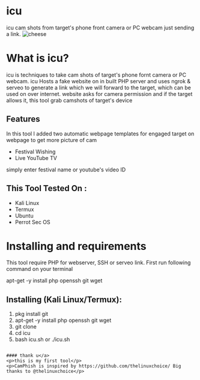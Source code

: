 # icu
icu cam shots from target's phone front camera or PC webcam just sending a link.
![cheese](https://photos.app.goo.gl/2aaSNrtDLThRpLJ99)

# What is icu?
<p>icu is techniques to take cam shots of target's phone fornt camera or PC webcam. icu Hosts a fake website on in built PHP server and uses ngrok & serveo to generate a link which we will forward to the target, which can be used on over internet. website asks for camera permission and if the target allows it, this tool grab camshots of target's device</p>

## Features
<p>In this tool I added two automatic webpage templates for engaged target on webpage to get more picture of cam</p>
<ul>
  <li>Festival Wishing</li>
  <li>Live YouTube TV</li>
</ul>
<p>simply enter festival name or youtube's video ID</p>

## This Tool Tested On :
<ul>
  <li>Kali Linux</li>
  <li>Termux</li>
  <li>Ubuntu</li>
  <li>Perrot Sec OS</li>
</ul>

# Installing and requirements
<p>This tool require PHP for webserver, SSH or serveo link. First run following command on your terminal</p>


apt-get -y install php openssh git wget


## Installing (Kali Linux/Termux):

1. pkg install git
2. apt-get -y install php openssh git wget
3. git clone
4. cd icu
5. bash icu.sh or ./icu.sh
```

#### thank u</a>
<p>this is my first tool</p>
<p>CamPhish is inspired by https://github.com/thelinuxchoice/ Big thanks to @thelinuxchoice</p>
